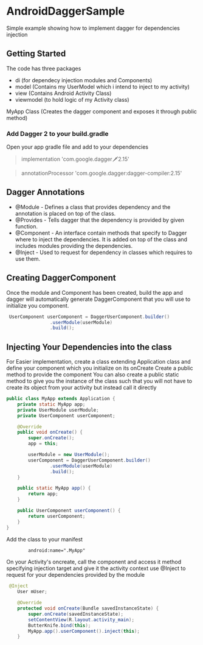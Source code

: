 # AndroidDaggerSample
Simple example showing how to implement dagger for dependencies injection

## Getting Started
The code has three packages

* di (for dependecy injection modules and Components)
* model (Contains my UserModel which i intend to inject to my activity)
* view (Contains Android Activity Class)
* viewmodel (to hold logic of my Activity class)

MyApp Class (Creates the dagger component and exposes it through public method)

### Add Dagger 2 to your build.gradle
Open your app gradle file and add to your dependencies 
   > implementation 'com.google.dagger:dagger:2.15'
   
   > annotationProcessor 'com.google.dagger:dagger-compiler:2.15'



## Dagger Annotations
* @Module - Defines a class that provides dependency and the annotation is placed on top of the class.
* @Provides - Tells dagger that the dependency is provided by given function.
* @Component - An interface contain methods that specify to Dagger where to inject the dependencies. It is added on top of the class and includes modules providing the dependencies.
* @Inject - Used to request for dependency in classes which requires to use them.

## Creating DaggerComponent
Once the module and Component has been created, build the app and dagger will automatically generate DaggerComponent that you will use to initialize you component.

```java
 UserComponent userComponent = DaggerUserComponent.builder()
                .userModule(userModule)
                .build();
```


## Injecting Your Dependencies into the class
For Easier implementation, create a class extending Application class and define your component which you initialize on its onCreate
Create a public method to provide the component
You can also create a public static method to give you the instance of the class such that you will not have to create its object from your activity but instead call it directly
```java
public class MyApp extends Application {
    private static MyApp app;
    private UserModule userModule;
    private UserComponent userComponent;

    @Override
    public void onCreate() {
        super.onCreate();
        app = this;

        userModule = new UserModule();
        userComponent = DaggerUserComponent.builder()
                .userModule(userModule)
                .build();
    }

    public static MyApp app() {
        return app;
    }

    public UserComponent userComponent() {
        return userComponent;
    }
}

```
Add the class to your manifest
```xml
        android:name=".MyApp"
```
On your Activity's oncreate, call the component and access it method specifying injection target and give it the activity context
use @Inject to request for your dependencies provided by the module
```java
 @Inject
    User mUser;

    @Override
    protected void onCreate(Bundle savedInstanceState) {
        super.onCreate(savedInstanceState);
        setContentView(R.layout.activity_main);
        ButterKnife.bind(this);
        MyApp.app().userComponent().inject(this);
    }
```

